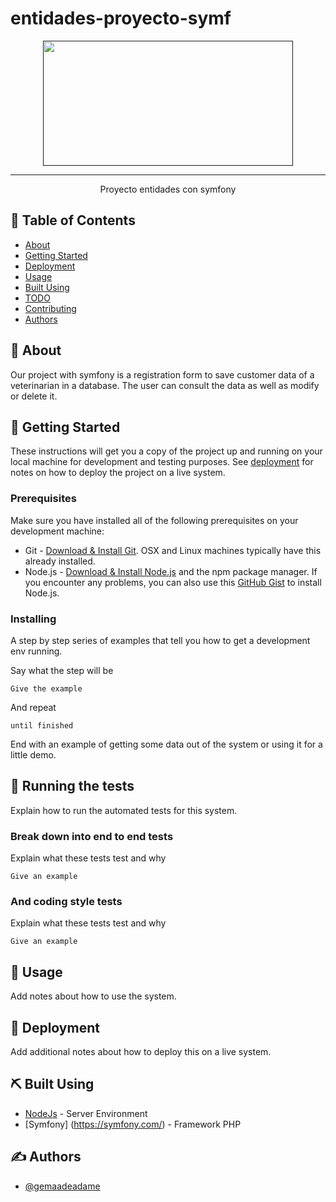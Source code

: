 # entidades-proyecto-symf

<p align="center">
  <a href="" rel="noopener">
 <img width=400px height=200px src="https://www.bing.com/images/search?view=detailV2&ccid=LlXg%2b6Fy&id=83C8F4198A1EA508FAC9309E48C15A5332EA0D71&thid=OIP.LlXg-6Fyll7ucHX43Q7xjQHaD8&mediaurl=https%3a%2f%2fwww.hazunaweb.com%2fimagenes%2fsymfony.jpg&cdnurl=https%3a%2f%2fth.bing.com%2fth%2fid%2fR.2e55e0fba172965eee7075f8dd0ef18d%3frik%3dcQ3qMlNawUieMA%26pid%3dImgRaw%26r%3d0&exph=480&expw=900&q=symfony&simid=608012888359333946&FORM=IRPRST&ck=018839FAEF9633A50E9E16D3A38F8EF7&selectedIndex=2&ajaxhist=0&ajaxserp=0"></a>
</p>


---

<p align="center"> Proyecto entidades con symfony
    <br> 
</p>

## 📝 Table of Contents

- [About](#about)
- [Getting Started](#getting_started)
- [Deployment](#deployment)
- [Usage](#usage)
- [Built Using](#built_using)
- [TODO](../TODO.md)
- [Contributing](../CONTRIBUTING.md)
- [Authors](#authors)


## 🧐 About <a name = "about"></a>

Our project with symfony is a registration form to save customer data of a veterinarian in a database. The user can consult the data as well as modify or delete it.

## 🏁 Getting Started <a name = "getting_started"></a>

These instructions will get you a copy of the project up and running on your local machine for development and testing purposes. See [deployment](#deployment) for notes on how to deploy the project on a live system.

### Prerequisites
Make sure you have installed all of the following prerequisites on your development machine:
* Git - [Download & Install Git](https://git-scm.com/downloads). OSX and Linux machines typically have this already installed.
* Node.js - [Download & Install Node.js](https://nodejs.org/en/download/) and the npm package manager. If you encounter any problems, you can also use this [GitHub Gist](https://gist.github.com/isaacs/579814) to install Node.js.


### Installing

A step by step series of examples that tell you how to get a development env running.

Say what the step will be

```
Give the example
```

And repeat

```
until finished
```

End with an example of getting some data out of the system or using it for a little demo.

## 🔧 Running the tests <a name = "tests"></a>

Explain how to run the automated tests for this system.

### Break down into end to end tests

Explain what these tests test and why

```
Give an example
```

### And coding style tests

Explain what these tests test and why

```
Give an example
```

## 🎈 Usage <a name="usage"></a>

Add notes about how to use the system.

## 🚀 Deployment <a name = "deployment"></a>

Add additional notes about how to deploy this on a live system.

## ⛏️ Built Using <a name = "built_using"></a>


- [NodeJs](https://nodejs.org/en/) - Server Environment
- [Symfony] (https://symfony.com/) - Framework PHP


## ✍️ Authors <a name = "authors"></a>

- [@gemaadeadame](https://github.com/gemaadeadame)



